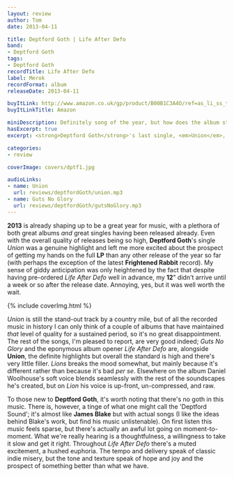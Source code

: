 ```yaml
---
layout: review
author: Tom
date: 2013-04-11

title: Deptford Goth | Life After Defo
band:
- Deptford Goth
tags:
- Deptford Goth
recordTitle: Life After Defo
label: Merok
recordFormat: album
releaseDate: 2013-04-11

buyItLink: http://www.amazon.co.uk/gp/product/B00B1C3A4O/ref=as_li_ss_tl?ie=UTF8&camp=1634&creative=19450&creativeASIN=B00B1C3A4O&linkCode=as2&tag=eatebymons-21
buyItLinkTitle: Amazon

miniDescription: Definitely song of the year, but how does the album stack up?
hasExcerpt: true
excerpt: <strong>Deptford Goth</strong>'s last single, <em>Union</em>, is one of the best tracks released in ages. On <em>Life After Defo</em> it's still a stand-out, but the album's no duffer either.

categories:
- review

coverImage: covers/dptf1.jpg

audioLinks:
- name: Union
  url: reviews/deptfordGoth/union.mp3
- name: Guts No Glory
  url: reviews/deptfordGoth/gutsNoGlory.mp3
---
```


**2013** is already shaping up to be a great year for music, with a plethora of both great albums _and_ great singles having been released already. Even with the overall quality of releases being so high, **Deptford Goth**'s single *Union* was a genuine highlight and left me more excited about the prospect of getting my hands on the full **LP** than any other release of the year so far (with perhaps the exception of the latest **Frightened Rabbit** record). My sense of giddy anticipation was only heightened by the fact that despite having pre-ordered *Life After Defo* well in advance, my **12**" didn't arrive until a week or so after the release date. Annoying, yes, but it was well worth the wait.

<div>{% include coverImg.html %}</div>

*Union* is still the stand-out track by a country mile, but of all the recorded music in history I can only think of a couple of albums that have maintained _that_ level of quality for a sustained period, so it's no great disappointment. The rest of the songs, I'm pleased to report, are very good indeed; *Guts No Glory* and the eponymous album opener *Life After Defo* are, alongside **Union**, the definite highlights but overall the standard is high and there's very little filler. *Lions* breaks the mood somewhat, but mainly because it's different rather than because it's bad _per se_. Elsewhere on the album Daniel Woolhouse's soft voice blends seamlessly with the rest of the soundscapes he's created, but on *Lion* his voice is up-front, un-compressed, and raw.

To those new to **Deptford Goth**, it's worth noting that there's no goth in this music. There is, however, a tinge of what one might call the 'Deptford Sound'; it's almost like **James Blake** but with actual songs (I like the ideas behind Blake's work, but find his music unlistenable). On first listen this music feels sparse, but there's actually an awful lot going on moment-to-moment. What we're really hearing is a thoughtfulness, a willingness to take it slow and get it right. Throughout *Life After Defo* there's a muted excitement, a hushed euphoria. The tempo and delivery speak of classic indie misery, but the tone and texture speak of hope and joy and the prospect of something better than what we have.